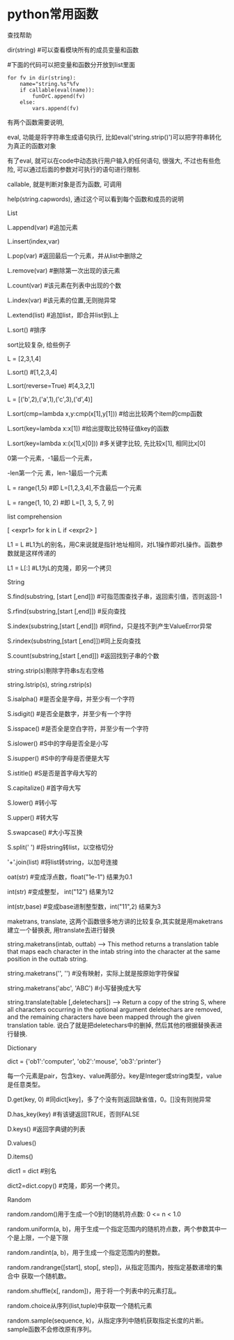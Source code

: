 # python常用函数

查找帮助

dir(string) #可以查看模块所有的成员变量和函数

\#下面的代码可以把变量和函数分开放到list里面

```
for fv in dir(string):
    name="string.%s"%fv
    if callable(eval(name)):
        funOrC.append(fv)
    else:
        vars.append(fv)
```

有两个函数需要说明,

eval, 功能是将字符串生成语句执行, 比如eval('string.strip()')可以把字符串转化为真正的函数对象

有了eval, 就可以在code中动态执行用户输入的任何语句, 很强大, 不过也有些危险, 可以通过后面的参数对可执行的语句进行限制.

callable, 就是判断对象是否为函数, 可调用

help(string.capwords), 通过这个可以看到每个函数和成员的说明

List

L.append(var)   #追加元素

L.insert(index,var)

L.pop(var)      #返回最后一个元素，并从list中删除之

L.remove(var)   #删除第一次出现的该元素

L.count(var)    #该元素在列表中出现的个数

L.index(var)    #该元素的位置,无则抛异常&#x20;

L.extend(list)  #追加list，即合并list到L上

L.sort()        #排序

sort比较复杂, 给些例子

L = \[2,3,1,4]

L.sort() #\[1,2,3,4]

L.sort(reverse=True) #\[4,3,2,1]

L = \[('b',2),('a',1),('c',3),('d',4)]

L.sort(cmp=lambda x,y:cmp(x\[1],y\[1])) #给出比较两个item的cmp函数

L.sort(key=lambda x:x\[1]) #给出提取比较特征值key的函数

L.sort(key=lambda x:(x\[1],x\[0])) #多关键字比较, 先比较x\[1], 相同比x\[0]&#x20;

0第一个元素，-1最后一个元素，

\-len第一个元 素，len-1最后一个元素

L = range(1,5)      #即 L=\[1,2,3,4],不含最后一个元素

L = range(1, 10, 2) #即 L=\[1, 3, 5, 7, 9]

list comprehension

&#x20;  \[ \<expr1> for k in L if \<expr2> ]

L1 = L      #L1为L的别名，用C来说就是指针地址相同，对L1操作即对L操作。函数参数就是这样传递的

L1 = L\[:]   #L1为L的克隆，即另一个拷贝

String

S.find(substring, \[start \[,end]]) #可指范围查找子串，返回索引值，否则返回-1

S.rfind(substring,\[start \[,end]]) #反向查找

S.index(substring,\[start \[,end]]) #同find，只是找不到产生ValueError异常

S.rindex(substring,\[start \[,end]])#同上反向查找

S.count(substring,\[start \[,end]]) #返回找到子串的个数

string.strip(s)剔除字符串s左右空格

string.lstrip(s), string.rstrip(s)

S.isalpha() #是否全是字母，并至少有一个字符

S.isdigit() #是否全是数字，并至少有一个字符

S.isspace() #是否全是空白字符，并至少有一个字符

S.islower() #S中的字母是否全是小写

S.isupper() #S中的字母是否便是大写

S.istitle() #S是否是首字母大写的

S.capitalize()      #首字母大写

S.lower()           #转小写

S.upper()           #转大写

S.swapcase()        #大小写互换

S.split(' ')   #将string转list，以空格切分

'+'.join(list)   #将list转string，以加号连接

oat(str)  #变成浮点数，float("1e-1")  结果为0.1

int(str)        #变成整型，  int("12")  结果为12

int(str,base)   #变成base进制整型数，int("11",2) 结果为3

maketrans, translate, 这两个函数很多地方讲的比较复杂,其实就是用maketrans建立一个替换表, 用translate去进行替换

string.maketrans(intab, outtab) --> This method returns a translation table that maps each character in the intab string into the character at the same position in the outtab string.

string.maketrans('', '') #没有映射，实际上就是按原始字符保留

string.maketrans('abc', 'ABC') #小写替换成大写

string.translate(table \[,deletechars]) --> Return a copy of the string S, where all characters occurring in the optional argument deletechars are removed, and the remaining characters have been mapped through the given translation table. 说白了就是把deletechars中的删掉, 然后其他的根据替换表进行替换.

Dictionary

dict = {'ob1':'computer', 'ob2':'mouse', 'ob3':'printer'}

每一个元素是pair，包含key、value两部分。key是Integer或string类型，value 是任意类型。

D.get(key, 0)       #同dict\[key]，多了个没有则返回缺省值，0。\[]没有则抛异常

D.has\_key(key)      #有该键返回TRUE，否则FALSE

D.keys()            #返回字典键的列表

D.values()

D.items()

dict1 = dict        #别名

dict2=dict.copy()   #克隆，即另一个拷贝。

Random

random.random()用于生成一个0到1的随机符点数: 0 <= n < 1.0

random.uniform(a, b)，用于生成一个指定范围内的随机符点数，两个参数其中一个是上限，一个是下限

random.randint(a, b)，用于生成一个指定范围内的整数。

random.randrange(\[start], stop\[, step])，从指定范围内，按指定基数递增的集合中 获取一个随机数。

random.shuffle(x\[, random])，用于将一个列表中的元素打乱。

random.choice从序列(list,tuple)中获取一个随机元素

random.sample(sequence, k)，从指定序列中随机获取指定长度的片断。sample函数不会修改原有序列。
